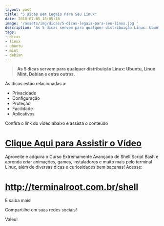 ```yaml
---
layout: post
title: "5 Dicas Bem Legais Para Seu Linux"
date: 2018-07-05 18:05:18
image: '/assets/img/dicas/5-dicas-legais-para-seu-linux.jpg '
description: 'As 5 dicas servem para qualquer distribuição Linux: Ubuntu, Linux Mint, Debian e entre outros.'
tags:
- dicas
- linux
- ubuntu
- mint
- debian
---
```


> __As 5 dicas servem para qualquer distribuição Linux: Ubuntu, Linux Mint, Debian e entre outros.__

As dicas estão relacionadas a:

- Privacidade
- Configuração
- Proteção
- Facilidade
- Aplicativos

Confira o link do vídeo abaixo e assista o conteúdo

# [Clique Aqui para Assistir o Vídeo](https://youtu.be/LpASuM1Uhw8)

Aproveite e adquira o Curso Extremamente Avançado de Shell Script Bash e aprenda criar animações, games, instaladores e muito mais pelo terminal Linux, além de diversas dicas e curiosidades bem bacanas! Acesse:
# http://terminalroot.com.br/shell

E saiba mais!

Compartilhe em suas redes sociais!

Valeu!

<script async src="https://pagead2.googlesyndication.com/pagead/js/adsbygoogle.js"></script>

<!-- Informat -->
<ins class="adsbygoogle"
 style="display:block"
 data-ad-client="ca-pub-2838251107855362"
 data-ad-slot="2327980059"
 data-ad-format="auto"
 data-full-width-responsive="true"></ins>

<script>
(adsbygoogle = window.adsbygoogle || []).push({});
</script>

